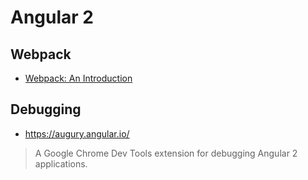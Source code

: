 # Angular 2
## Webpack
- [Webpack: An Introduction](https://angular.io/docs/ts/latest/guide/webpack.html)


## Debugging
- https://augury.angular.io/
> A Google Chrome Dev Tools extension for debugging Angular 2 applications.
